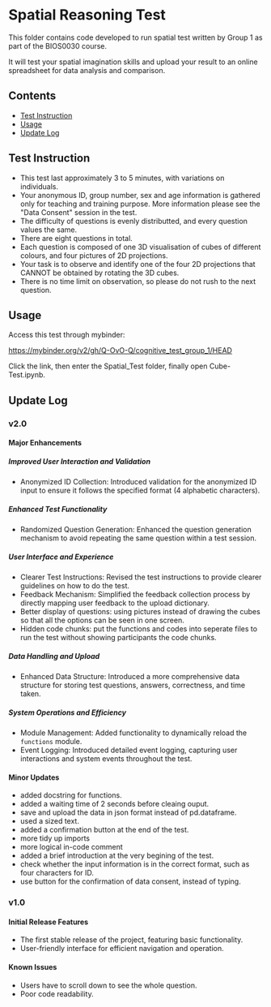 # Spatial Reasoning Test

This folder contains code developed to run spatial test written by Group 1 as part of the BIOS0030 course.

It will test your spatial imagination skills and upload your result to an online spreadsheet for data analysis and comparison.

## Contents
- [Test Instruction](#test-instruction)
- [Usage](#usage)
- [Update Log](#update-log)
  
## Test Instruction

* This test last approximately 3 to 5 minutes, with variations on individuals.
* Your anonymous ID, group number, sex and age information is gathered only for teaching and training purpose. More information please see the "Data Consent" session in the test. 
* The difficulty of questions is evenly distributted, and every question values the same.
* There are eight questions in total.
* Each question is composed of one 3D visualisation of cubes of different colours, and four pictures of 2D projections.
* Your task is to observe and identify one of the four 2D projections that CANNOT be obtained by rotating the 3D cubes.
* There is no time limit on observation, so please do not rush to the next question.

## Usage

Access this test through mybinder:

https://mybinder.org/v2/gh/Q-OvO-Q/cognitive_test_group_1/HEAD

Click the link, then enter the Spatial_Test folder, finally open Cube-Test.ipynb.

## Update Log

### v2.0

#### Major Enhancements

##### Improved User Interaction and Validation
- Anonymized ID Collection: Introduced validation for the anonymized ID input to ensure it follows the specified format (4 alphabetic characters).

##### Enhanced Test Functionality
- Randomized Question Generation: Enhanced the question generation mechanism to avoid repeating the same question within a test session.

##### User Interface and Experience
- Clearer Test Instructions: Revised the test instructions to provide clearer guidelines on how to do the test. 
- Feedback Mechanism: Simplified the feedback collection process by directly mapping user feedback to the upload dictionary.
- Better display of questions: using pictures instead of drawing the cubes so that all the options can be seen in one screen.
- Hidden code chunks: put the functions and codes into seperate files to run the test without showing participants the code chunks. 

##### Data Handling and Upload
- Enhanced Data Structure: Introduced a more comprehensive data structure for storing test questions, answers, correctness, and time taken.

##### System Operations and Efficiency
- Module Management: Added functionality to dynamically reload the `functions` module.
- Event Logging: Introduced detailed event logging, capturing user interactions and system events throughout the test.

#### Minor Updates
- added docstring for functions. 
- added a waiting time of 2 seconds before cleaing ouput.
- save and upload the data in json format instead of pd.dataframe.
- used a sized text.
- added a confirmation button at the end of the test.
- more tidy up imports
- more logical in-code comment
- added a brief introduction at the very begining of the test.
- check whether the input information is in the correct format, such as four characters for ID.
- use button for the confirmation of data consent, instead of typing.


### v1.0

#### Initial Release Features
- The first stable release of the project, featuring basic functionality.
- User-friendly interface for efficient navigation and operation.

#### Known Issues
- Users have to scroll down to see the whole question.
- Poor code readability.

